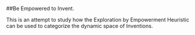 ##Be Empowered to Invent. 

This is an attempt to study how the Exploration by Empowerment Heuristic can be used to categorize the dynamic space of Inventions. 
